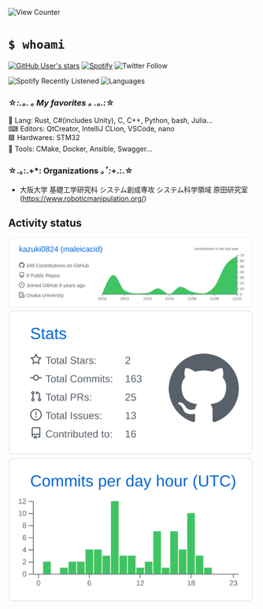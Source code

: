 ![View Counter](https://komarev.com/ghpvc/?username=kazuki0824&color=brightgreen)
# `$ whoami`
[![GitHub User's stars](https://img.shields.io/github/stars/kazuki0824?affiliations=OWNER%2CCOLLABORATOR%2CORGANIZATION_MEMBER&label=GitHub%20%E2%98%85%20Received&logo=github&style=flat-square)](https://github.com/kazuki0824)
[![Spotify](https://img.shields.io/badge/Spotify-listening-blue?logo=spotify&style=flat-square)](https://open.spotify.com/user/kjpfgj79jwdvhqbf45scys30h)
![Twitter Follow](https://img.shields.io/twitter/follow/maleicacid_towa?style=flat-square)

![Spotify Recently Listened](https://spotify-recently-played-readme.vercel.app/api?user=kjpfgj79jwdvhqbf45scys30h&count=3&unique=on)
![Languages](https://github-readme-stats.vercel.app/api/top-langs/?username=kazuki0824&layout=compact&theme=github&langs_count=8&hide=gnuplot)

### ☆*:.｡. ｡ My favorites ｡ .｡.:*☆
📝 Lang: Rust, C#(includes Unity), C, C++, Python, bash, Julia...  
⌨ Editors: QtCreator, IntelliJ CLion, VSCode, nano  
🟩 Hardwares: STM32  
🔧 Tools: CMake, Docker, Ansible, Swagger...

### ☆.｡:.+*: Organizations *｡ﾟ:*+.:.☆
- 大阪大学 基礎工学研究科 システム創成専攻 システム科学領域 原田研究室
(https://www.roboticmanipulation.org/)


## Activity status
![](https://raw.githubusercontent.com/kazuki0824/kazuki0824/master/profile-summary-card-output/github/0-profile-details.svg)
![](https://raw.githubusercontent.com/kazuki0824/kazuki0824/master/profile-summary-card-output/github/3-stats.svg)
![](https://raw.githubusercontent.com/kazuki0824/kazuki0824/master/profile-summary-card-output/github/4-productive-time.svg)
